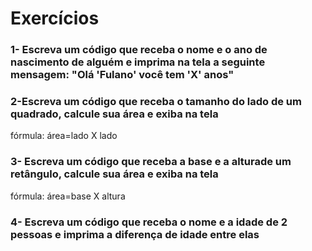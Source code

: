 # Exercícios

### 1- Escreva um código que receba o nome e o ano de nascimento de alguém e imprima na tela a seguinte mensagem: "Olá 'Fulano' você tem 'X' anos"

### 2-Escreva um código que receba o tamanho do lado de um quadrado, calcule sua área e exiba na tela

fórmula: área=lado X lado

### 3- Escreva um código que receba a base e a alturade um retângulo, calcule sua área e exiba na tela

fórmula: área=base X altura

### 4- Escreva um código que receba o nome e a idade de 2 pessoas e imprima a diferença de idade entre elas